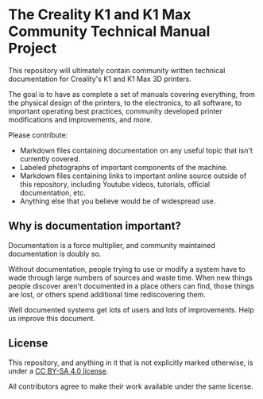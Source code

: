 # The Creality K1 and K1 Max Community Technical Manual Project

This repository will ultimately contain community written
technical documentation for Creality's K1 and K1 Max 3D
printers.

The goal is to have as complete a set of manuals covering everything,
from the physical design of the printers, to the electronics, to all
software, to important operating best practices, community developed
printer modifications and improvements, and more.

Please contribute:

* Markdown files containing documentation on any useful topic that
  isn't currently covered.
* Labeled photographs of important components of the machine.
* Markdown files containing links to important online source outside
  of this repository, including Youtube videos, tutorials, official
  documentation, etc.
* Anything else that you believe would be of widespread use. 

## Why is documentation important?

Documentation is a force multiplier, and community maintained
documentation is doubly so.

Without documentation, people trying to use or modify a system have to
wade through large numbers of sources and waste time. When new things
people discover aren't documented in a place others can find, those
things are lost, or others spend additional time rediscovering them.

Well documented systems get lots of users and lots of
improvements. Help us improve this document.

## License

This repository, and anything in it that is not explicitly marked
otherwise, is under a [CC BY-SA 4.0
license](http://creativecommons.org/licenses/by-sa/4.0/).

All contributors agree to make their work available under the same
license.
